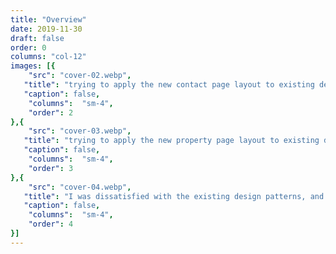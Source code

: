 ```yaml
---
title: "Overview"
date: 2019-11-30
draft: false
order: 0
columns: "col-12"
images: [{
    "src": "cover-02.webp",
   "title": "trying to apply the new contact page layout to existing design patterns",
   "caption": false,
    "columns":  "sm-4",
    "order": 2
},{
    "src": "cover-03.webp",
   "title": "trying to apply the new property page layout to existing design patterns",
   "caption": false,
    "columns":  "sm-4",
    "order": 3
},{
    "src": "cover-04.webp",
   "title": "I was dissatisfied with the existing design patterns, and explored some alternatives",
   "caption": false,
    "columns":  "sm-4",
    "order": 4
}]
---
```

